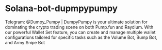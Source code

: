 # Solana-bot-dupmpypumpy
Telegram: @Dumpy_Pumpy | DumpyPumpy is your ultimate solution for dominating the crypto trading scene on both Pump.fun and Raydium. With our powerful Wallet Set feature, you can create and manage multiple wallet configurations tailored for specific tasks such as the Volume Bot, Bump Bot, and Army Snipe Bot
